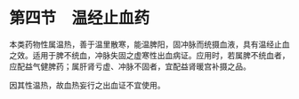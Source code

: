 # 第四节　温经止血药

本类药物性属温热，善于温里散寒，能温脾阳，固冲脉而统摄血液，具有温经止血之效。适用于脾不统血，冲脉失固之虚寒性出血病证。应用时，若属脾不统血者，应配益气健脾药；属肝肾亏虚、冲脉不固者，宜配益肾暖宫补摄之品。

因其性温热，故血热妄行之出血证不宜使用。